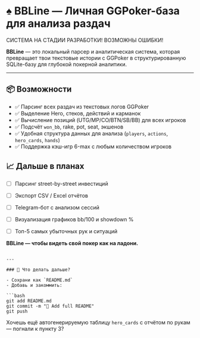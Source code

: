 # ♠️ BBLine — Личная GGPoker-база для анализа раздач
СИСТЕМА НА СТАДИИ РАЗРАБОТКИ! ВОЗМОЖНЫ ОШИБКИ!

**BBLine** — это локальный парсер и аналитическая система, которая превращает твои текстовые истории с GGPoker в структурированную SQLite-базу для глубокой покерной аналитики.

---

## 📦 Возможности

- ✅ Парсинг всех раздач из текстовых логов GGPoker
- ✅ Выделение Hero, стеков, действий и карманок
- ✅ Вычисление позиций (UTG/MP/CO/BTN/SB/BB) для всех игроков
- ✅ Подсчёт `won_bb`, rake, pot, seat, экшенов
- ✅ Удобная структура данных для анализа (`players`, `actions`, `hero_cards`, `hands`)
- ✅ Поддержка кэш-игр 6-max с любым количеством игроков




## 📈 Дальше в планах

* [ ] Парсинг street-by-street инвестиций
* [ ] Экспорт CSV / Excel отчётов
* [ ] Telegram-бот с анализом сессий
* [ ] Визуализация графиков bb/100 и showdown %
* [ ] Топ-5 самых убыточных рук и ситуаций



**BBLine — чтобы видеть свой покер как на ладони.**

````

---

### 📌 Что делать дальше?

- Сохрани как `README.md`
- Добавь и закоммить:
  
```bash
git add README.md
git commit -m "📘 Add full README"
git push
````

Хочешь ещё автогенерируемую таблицу `hero_cards` с отчётом по рукам — погнали к пункту 3?
